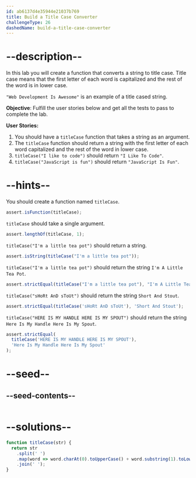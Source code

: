 ```yaml
---
id: ab6137d4e35944e21037b769
title: Build a Title Case Converter
challengeType: 26
dashedName: build-a-title-case-converter
---
```


# --description--

In this lab you will create a function that converts a string to title case. Title case means that the first letter of each word is capitalized and the rest of the word is in lower case.

`"Web Development Is Awesome"` is an example of a title cased string.

**Objective**: Fulfill the user stories below and get all the tests to pass to complete the lab.

**User Stories:**

1. You should have a `titleCase` function that takes a string as an argument.
1. The `titleCase` function should return a string with the first letter of each word capitalized and the rest of the word in lower case.
1. `titleCase("I like to code")` should return `"I Like To Code"`.
1. `titleCase("JavaScript is fun")` should return `"JavaScript Is Fun"`.

# --hints--

You should create a function named `titleCase`.

```js
assert.isFunction(titleCase);
```

`titleCase` should take a single argument.

```js
assert.lengthOf(titleCase, 1);
```


`titleCase("I'm a little tea pot")` should return a string.

```js
assert.isString(titleCase("I'm a little tea pot"));
```

`titleCase("I'm a little tea pot")` should return the string `I'm A Little Tea Pot`.

```js
assert.strictEqual(titleCase("I'm a little tea pot"), "I'm A Little Tea Pot");
```

`titleCase("sHoRt AnD sToUt")` should return the string `Short And Stout`.

```js
assert.strictEqual(titleCase('sHoRt AnD sToUt'), 'Short And Stout');
```

`titleCase("HERE IS MY HANDLE HERE IS MY SPOUT")` should return the string `Here Is My Handle Here Is My Spout`.

```js
assert.strictEqual(
  titleCase('HERE IS MY HANDLE HERE IS MY SPOUT'),
  'Here Is My Handle Here Is My Spout'
);
```

# --seed--

## --seed-contents--

```js

```

# --solutions--

```js
function titleCase(str) {
  return str
    .split(' ')
    .map(word => word.charAt(0).toUpperCase() + word.substring(1).toLowerCase())
    .join(' ');
}
```
